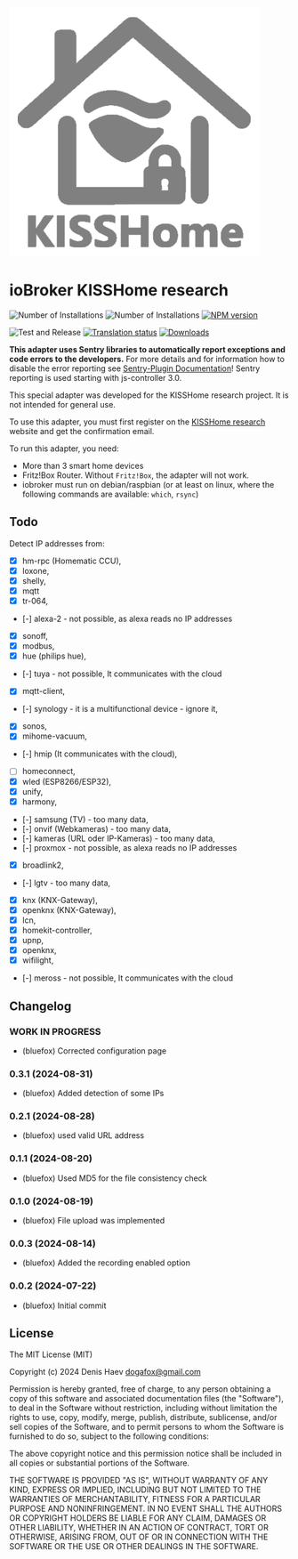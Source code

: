 ![Logo](admin/kisshome-research.png)
# ioBroker KISSHome research

![Number of Installations](http://iobroker.live/badges/kisshome-research-installed.svg)
![Number of Installations](http://iobroker.live/badges/kisshome-research-stable.svg)
[![NPM version](http://img.shields.io/npm/v/iobroker.kisshome-research.svg)](https://www.npmjs.com/package/iobroker.kisshome-research)

![Test and Release](https://github.com/ioBroker/ioBroker.kisshome-research/workflows/Test%20and%20Release/badge.svg)
[![Translation status](https://weblate.iobroker.net/widgets/adapters/-/kisshome-research/svg-badge.svg)](https://weblate.iobroker.net/engage/adapters/?utm_source=widget)
[![Downloads](https://img.shields.io/npm/dm/iobroker.kisshome-research.svg)](https://www.npmjs.com/package/iobroker.kisshome-research)

**This adapter uses Sentry libraries to automatically report exceptions and code errors to the developers.** For more details and for information how to disable the error reporting see [Sentry-Plugin Documentation](https://github.com/ioBroker/plugin-sentry#plugin-sentry)! Sentry reporting is used starting with js-controller 3.0.

This special adapter was developed for the KISSHome research project. It is not intended for general use.

To use this adapter, you must first register on the [KISSHome research](https://kisshome-feldversuch.if-is.net) website and get the confirmation email.

To run this adapter, you need:
- More than 3 smart home devices
- Fritz!Box Router. Without `Fritz!Box`, the adapter will not work.
- iobroker must run on debian/raspbian (or at least on linux, where the following commands are available: `which`, `rsync`)

## Todo
Detect IP addresses from:
- [X] hm-rpc (Homematic CCU),
- [X] loxone,
- [X] shelly,
- [X] mqtt
- [X] tr-064,
- [-] alexa-2 - not possible, as alexa reads no IP addresses
- [X] sonoff,
- [X] modbus,
- [X] hue (philips hue),
- [-] tuya - not possible, It communicates with the cloud
- [X] mqtt-client,
- [-] synology - it is a multifunctional device - ignore it,
- [X] sonos,
- [X] mihome-vacuum,
- [-] hmip (It communicates with the cloud),
- [ ] homeconnect,
- [X] wled (ESP8266/ESP32),
- [X] unify,
- [X] harmony,
- [-] samsung (TV) - too many data,
- [-] onvif (Webkameras) - too many data,
- [-] kameras (URL oder IP-Kameras)  - too many data,
- [-] proxmox - not possible, as alexa reads no IP addresses
- [X] broadlink2,
- [-] lgtv - too many data,
- [X] knx (KNX-Gateway),
- [X] openknx (KNX-Gateway),
- [X] lcn,
- [X] homekit-controller,
- [X] upnp,
- [X] openknx,
- [X] wifilight,
- [-] meross - not possible, It communicates with the cloud

<!--
	Placeholder for the next version (at the beginning of the line):
	### **WORK IN PROGRESS**
-->

## Changelog
### **WORK IN PROGRESS**
* (bluefox) Corrected configuration page

### 0.3.1 (2024-08-31)
* (bluefox) Added detection of some IPs

### 0.2.1 (2024-08-28)
* (bluefox) used valid URL address

### 0.1.1 (2024-08-20)
* (bluefox) Used MD5 for the file consistency check

### 0.1.0 (2024-08-19)
* (bluefox) File upload was implemented

### 0.0.3 (2024-08-14)
* (bluefox) Added the recording enabled option

### 0.0.2 (2024-07-22)
* (bluefox) Initial commit

## License
The MIT License (MIT)

Copyright (c) 2024 Denis Haev <dogafox@gmail.com>

Permission is hereby granted, free of charge, to any person obtaining a copy
of this software and associated documentation files (the "Software"), to deal
in the Software without restriction, including without limitation the rights
to use, copy, modify, merge, publish, distribute, sublicense, and/or sell
copies of the Software, and to permit persons to whom the Software is
furnished to do so, subject to the following conditions:

The above copyright notice and this permission notice shall be included in all
copies or substantial portions of the Software.

THE SOFTWARE IS PROVIDED "AS IS", WITHOUT WARRANTY OF ANY KIND, EXPRESS OR
IMPLIED, INCLUDING BUT NOT LIMITED TO THE WARRANTIES OF MERCHANTABILITY,
FITNESS FOR A PARTICULAR PURPOSE AND NONINFRINGEMENT. IN NO EVENT SHALL THE
AUTHORS OR COPYRIGHT HOLDERS BE LIABLE FOR ANY CLAIM, DAMAGES OR OTHER
LIABILITY, WHETHER IN AN ACTION OF CONTRACT, TORT OR OTHERWISE, ARISING FROM,
OUT OF OR IN CONNECTION WITH THE SOFTWARE OR THE USE OR OTHER DEALINGS IN THE
SOFTWARE.
